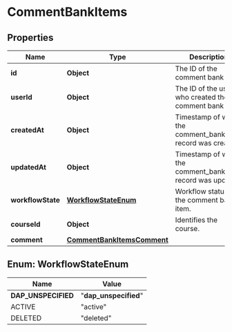 

# CommentBankItems


## Properties

| Name | Type | Description | Notes |
|------------ | ------------- | ------------- | -------------|
|**id** | **Object** | The ID of the comment bank item. |  |
|**userId** | **Object** | The ID of the user who created the comment bank item. |  |
|**createdAt** | **Object** | Timestamp of when the comment_bank_item record was created. |  |
|**updatedAt** | **Object** | Timestamp of when the comment_bank_item record was updated. |  |
|**workflowState** | [**WorkflowStateEnum**](#WorkflowStateEnum) | Workflow status of the comment bank item. |  |
|**courseId** | **Object** | Identifies the course. |  |
|**comment** | [**CommentBankItemsComment**](CommentBankItemsComment.md) |  |  |



## Enum: WorkflowStateEnum

| Name | Value |
|---- | -----|
| __DAP_UNSPECIFIED__ | &quot;__dap_unspecified__&quot; |
| ACTIVE | &quot;active&quot; |
| DELETED | &quot;deleted&quot; |



